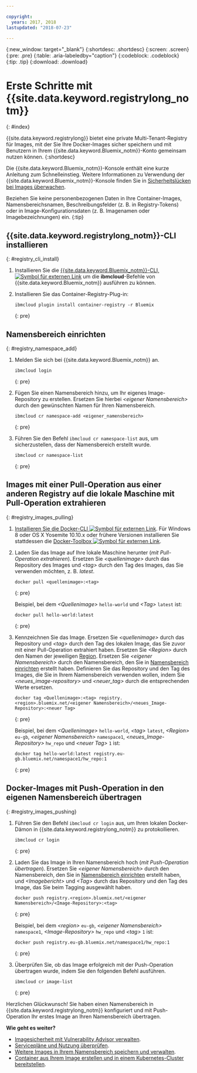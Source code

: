 ```yaml
---

copyright:
  years: 2017, 2018
lastupdated: "2018-07-23"

---
```


{:new_window: target="_blank"}
{:shortdesc: .shortdesc}
{:screen: .screen}
{:pre: .pre}
{:table: .aria-labeledby="caption"}
{:codeblock: .codeblock}
{:tip: .tip}
{:download: .download}



# Erste Schritte mit {{site.data.keyword.registrylong_notm}}
{: #index}

{{site.data.keyword.registrylong}} bietet eine private Multi-Tenant-Registry für Images, mit der Sie Ihre Docker-Images sicher speichern und mit Benutzern in Ihrem {{site.data.keyword.Bluemix_notm}}-Konto gemeinsam nutzen können.
{:shortdesc}

Die {{site.data.keyword.Bluemix_notm}}-Konsole enthält eine kurze Anleitung zum Schnelleinstieg. Weitere Informationen zu Verwendung der {{site.data.keyword.Bluemix_notm}}-Konsole finden Sie in [Sicherheitslücken bei Images überwachen](registry_ui.html).

Beziehen Sie keine personenbezogenen Daten in Ihre Container-Images, Namensbereichsnamen, Beschreibungsfelder (z. B. in Registry-Tokens) oder in Image-Konfigurationsdaten (z. B. Imagenamen oder Imagebezeichnungen) ein.
{:tip}



## {{site.data.keyword.registrylong_notm}}-CLI installieren
{: #registry_cli_install}

1.  Installieren Sie die [{{site.data.keyword.Bluemix_notm}}-CLI, ![Symbol für externen Link](../../icons/launch-glyph.svg "Symbol für externen Link")](http://clis.ng.bluemix.net/ui/home.html) um die **ibmcloud**-Befehle von {{site.data.keyword.Bluemix_notm}} ausführen zu können.
2.  Installieren Sie das Container-Registry-Plug-in:

    ```
    ibmcloud plugin install container-registry -r Bluemix
    ```
    {: pre}


## Namensbereich einrichten
{: #registry_namespace_add}

1.  Melden Sie sich bei {{site.data.keyword.Bluemix_notm}} an.

    ```
    ibmcloud login
    ```
    {: pre}

2.  Fügen Sie einen Namensbereich hinzu, um Ihr eigenes Image-Repository zu erstellen. Ersetzen Sie hierbei _&lt;eigener Namensbereich&gt;_ durch den gewünschten Namen für Ihren Namensbereich.

    ```
    ibmcloud cr namespace-add <eigener_namensbereich>
    ```
    {: pre}

3.  Führen Sie den Befehl `ibmcloud cr namespace-list` aus, um sicherzustellen, dass der Namensbereich erstellt wurde.

    ```
    ibmcloud cr namespace-list
    ```
    {: pre}



## Images mit einer Pull-Operation aus einer anderen Registry auf die lokale Maschine mit Pull-Operation extrahieren
{: #registry_images_pulling}

1.  [Installieren Sie die Docker-CLI ![Symbol für externen Link](../../icons/launch-glyph.svg "Symbol für externen Link")](https://www.docker.com/community-edition#/download). Für Windows 8 oder OS X Yosemite 10.10.x oder frühere Versionen installieren Sie stattdessen die [Docker-Toolbox ![Symbol für externen Link](../../icons/launch-glyph.svg "Symbol für externen Link")](https://www.docker.com/products/docker-toolbox).

2.  Laden Sie das Image auf Ihre lokale Maschine herunter (_mit Pull-Operation extrahieren_). Ersetzen Sie _&lt;quellenimage&gt;_ durch das Repository des Images und _&lt;tag&gt;_ durch den Tag des Images, das Sie verwenden möchten, z. B. _latest_.

    ```
    docker pull <quellenimage>:<tag>
    ```
    {: pre}

    Beispiel, bei dem _&lt;Quellenimage&gt;_ `hello-world` und _&lt;Tag&gt;_ `latest` ist:

    ```
    docker pull hello-world:latest
    ```
    {: pre}

3.  Kennzeichnen Sie das Image. Ersetzen Sie _&lt;quellenimage&gt;_ durch das Repository und _&lt;tag&gt;_ durch den Tag des lokalen Image, das Sie zuvor mit einer Pull-Operation extrahiert haben. Ersetzen Sie _&lt;Region&gt;_ durch den Namen der jeweiligen [Region](registry_overview.html#registry_regions). Ersetzen Sie _&lt;eigener Namensbereich&gt;_ durch den Namensbereich, den Sie in [Namensbereich einrichten](index.html#registry_namespace_add) erstellt haben. Definieren Sie das Repository und den Tag des Images, die Sie in Ihrem Namensbereich verwenden wollen, indem Sie _&lt;neues_image-repository&gt;_ und _&lt;neuer_tag&gt;_ durch die entsprechenden Werte ersetzen.

    ```
    docker tag <Quellenimage>:<tag> registry.<region>.bluemix.net/<eigener Namensbereich>/<neues_Image-Repository>:<neuer Tag>
    ```
    {: pre}

    Beispiel, bei dem _&lt;Quellenimage&gt;_ `hello-world`, _&lt;tag&gt;_ `latest`, _&lt;Region&gt;_ `eu-gb`, _&lt;eigener Namensbereich&gt;_ `namespace1`, _&lt;neues_Image-Repository&gt;_ `hw_repo` und _&lt;neuer Tag&gt;_ `1` ist:

    ```
    docker tag hello-world:latest registry.eu-gb.bluemix.net/namespace1/hw_repo:1
    ```
    {: pre}



## Docker-Images mit Push-Operation in den eigenen Namensbereich übertragen
{: #registry_images_pushing}

1.  Führen Sie den Befehl `ibmcloud cr login` aus, um Ihren lokalen Docker-Dämon in {{site.data.keyword.registrylong_notm}} zu protokollieren.

    ```
    ibmcloud cr login
    ```
    {: pre}

2.  Laden Sie das Image in Ihren Namensbereich hoch (_mit Push-Operation übertragen_). Ersetzen Sie _&lt;eigener Namensbereich&gt;_ durch den Namensbereich,  den Sie in [Namensbereich einrichten](index.html#registry_namespace_add) erstellt haben, und _&lt;Imagebericht&gt;_ und _&lt;Tag&gt;_ durch das Repository und den Tag des Image, das Sie beim Tagging ausgewählt haben.

    ```
    docker push registry.<region>.bluemix.net/<eigener Namensbereich>/<Image-Repository>:<tag>
    ```
    {: pre}

    Beispiel, bei dem _&lt;region&gt;_ `eu-gb`, _&lt;eigener Namensbereich&gt;_ `namespace1`, _&lt;Image-Repository&gt;_ `hw_repo` und _&lt;tag&gt;_ `1` ist:

    ```
    docker push registry.eu-gb.bluemix.net/namespace1/hw_repo:1
    ```
    {: pre}

3.  Überprüfen Sie, ob das Image erfolgreich mit der Push-Operation übertragen wurde, indem Sie den folgenden Befehl ausführen.

    ```
    ibmcloud cr image-list
    ```
    {: pre}


Herzlichen Glückwunsch! Sie haben einen Namensbereich in {{site.data.keyword.registrylong_notm}} konfiguriert und mit Push-Operation Ihr erstes Image an Ihren Namensbereich übertragen.


**Wie geht es weiter?**

-   [Imagesicherheit mit Vulnerability Advisor verwalten](../va/va_index.html).
-   [Servicepläne und Nutzung überprüfen](registry_overview.html#registry_plans).
-   [Weitere Images in Ihrem Namensbereich speichern und verwalten](registry_images_.html).
-   [Container aus Ihrem Image erstellen und in einem Kubernetes-Cluster bereitstellen](../../containers/cs_clusters.html).


